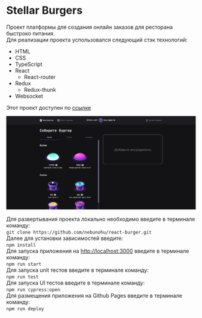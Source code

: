 # Stellar Burgers
Проект платформы для создания онлайн заказов для ресторана быстроко питания.<br>
Для реализации проекта успользовался следующий стэк технологий:
* HTML
* CSS
* TypeScript
* React
  * React-router
* Redux
  * Redux-thunk
* Websocket

Этот проект доступен по [ссылке](https://nebunohu.github.io/react-burger/)

![Main page](https://github.com/nebunohu/react-burger/raw/master/screenshots/constructor.png)

Для развертывания проекта локально необходимо введите в терминале команду:<br>
`git clone https://github.com/nebunohu/react-burger.git`<br>
Далее для установки зависимостей введите:<br>
`npm install`<br>
Для запуска приложения на [http://localhost:3000](http://localhost:3000) введите в терминале команду:<br>
`npm run start`<br>
Для запуска unit тестов введите в терминале команду:<br>
`npm run test`<br>
Для запуска UI тестов введите в терминале команду:<br>
`npm run cypress:open`<br>
Для размещения приложения на Github Pages введите в терминале команду:<br>
`npm run deploy`
